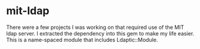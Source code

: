 # mit-ldap

There were a few projects I was working on that required use of the MIT ldap
server.  I extracted the dependency into this gem to make my life easier.  This
is a name-spaced module that includes Ldaptic::Module.
